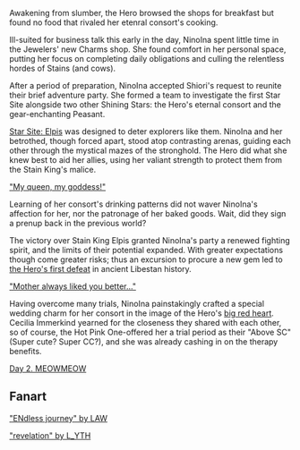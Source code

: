 Awakening from slumber, the Hero browsed the shops for breakfast but found no food that rivaled her etenral consort's cooking.

Ill-suited for business talk this early in the day, NinoIna spent little time in the Jewelers' new Charms shop. She found comfort in her personal space, putting her focus on completing daily obligations and culling the relentless hordes of Stains (and cows).

After a period of preparation, NinoIna accepted Shiori's request to reunite their brief adventure party. She formed a team to investigate the first Star Site alongside two other Shining Stars: the Hero's eternal consort and the gear-enchanting Peasant.

[Star Site: Elpis](https://www.youtube.com/live/NSOuyMjCxPI?si=GRnr9rP-JPIfVj1V&t=4512) was designed to deter explorers like them. NinoIna and her betrothed, though forced apart, stood atop contrasting arenas, guiding each other through the mystical mazes of the stronghold. The Hero did what she knew best to aid her allies, using her valiant strength to protect them from the Stain King's malice.

["My queen, my goddess!"](#embed:https://youtu.be/NSOuyMjCxPI?t=7102s)

Learning of her consort's drinking patterns did not waver NinoIna's affection for her, nor the patronage of her baked goods. Wait, did they sign a prenup back in the previous world?

The victory over Stain King Elpis granted NinoIna's party a renewed fighting spirit, and the limits of their potential expanded. With greater expectations though come greater risks; thus an excursion to procure a new gem led to [the Hero's first defeat](https://youtu.be/NSOuyMjCxPI?t=7920s) in ancient Libestan history.

["Mother always liked you better..."](#embed:https://youtu.be/NSOuyMjCxPI?t=8451s)

Having overcome many trials, NinoIna painstakingly crafted a special wedding charm for her consort in the image of the Hero's [big red heart](https://youtu.be/NSOuyMjCxPI?t=9590s). Cecilia Immerkind yearned for the closeness they shared with each other, so of course, the Hot Pink One-offered her a trial period as their "Above SC" (Super cute? Super CC?), and she was already cashing in on the therapy benefits.

[Day 2. MEOWMEOW](#embed:https://youtu.be/NSOuyMjCxPI?t=10071s)

## Fanart

["ENdless journey" by LAW](https://x.com/laaaw444/status/1902474971496227083)

["revelation" by L_YTH](https://x.com/lost_yth/status/1901898510058078427)
